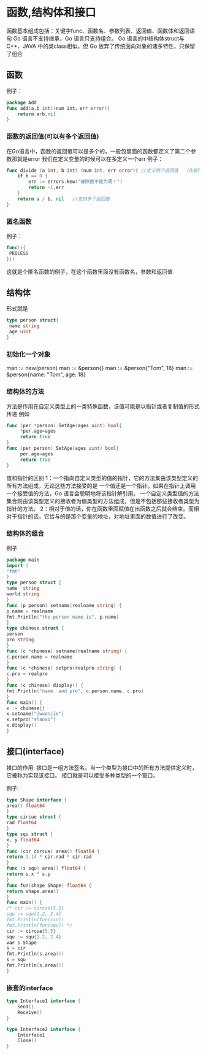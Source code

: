 # 函数,结构体和接口

函数基本组成包括：关键字func、函数名、参数列表、返回值、函数体和返回语句
 Go 语言不支持继承，Go 语言只支持组合。
 Go 语言的中结构体struct与 C++、JAVA 中的类class相似，但 Go 放弃了传统面向对象的诸多特性，只保留了组合

## 函数

例子：

```Go
package Add
func add(a,b int)(num int，err error){
    return a+b,nil
}
```

### 函数的返回值(可以有多个返回值)

在Go语言中，函数的返回值可以是多个的，一般包里面的函数都定义了第二个参数那就是error
我们在定义变量的时候可以在多定义一个err
例子：

```Go
func divide (a int, b int) (num int, err error){ //定义两个返回值  （先是func，第二是函数名字。参数列表。返回值）
    if b == 0 {
        err := errors.New("被除数不能为零！")
        return -1,err
    }
    return a / b, nil   //支持多个返回值
}
```

### 匿名函数

例子：

```Go
func(){
 PROCESS
}()
```

这就是个匿名函数的例子，在这个函数里面没有函数名，参数和返回值

## 结构体

形式就是

```Go
type person struct{
 name string
 age uint
}
```

### 初始化一个对象

man := new(person)
man := &person{}
man := &person{"Tom", 18}
man := &person{name: "Tom", age: 18}

### 结构体的方法

方法是作用在自定义类型上的一类特殊函数，该值可能是以指针或者复制值的形式传递
例如

```Go
func (per *person) SetAge(ages uint) bool{
     *per.age=ages
     return true
}
func (per person) SetAge(ages uint) bool{
     per.age=ages
     return true
}
```

值和指针的区别
1：一个指向自定义类型的值的指针，它的方法集由该类型定义的所有方法组成，无论这些方法接受的是    一个值还是一个指针。如果在指针上调用一个接受值的方法，Go 语言会聪明地将该指针解引用。
   一个自定义类型值的方法集合则由该类型定义的接收者为值类型的方法组成，但是不包括那些接收者类型为指针的方法。
2：相对于值的话，你在函数里面赋值在出函数之后就会结束。而相对于指针的话，它给与的是那个变量的地址，对地址里面的数值进行了改变。

### 结构体的组合

例子

```Go
package main
import (
"fmt"
)
type person struct {
name  string
world string
}
func (p person) setname(realname string) {
p.name = realname
fmt.Println("the person name is", p.name)
}
type chinese struct {
person
pro string
}
func (c *chinese) setname(realname string) {
c.person.name = realname
}
func (c *chinese) setpro(realpro string) {
c.pro = realpro
}
func (c chinese) display() {
fmt.Println("name  and pro", c.person.name, c.pro)
}
func main() {
x := chinese{}
x.setname("jwuenjie")
x.setpro("shanxi")
x.display()
}
```

## 接口(interface)

接口的作用:
接口是一组方法签名。当一个类型为接口中的所有方法提供定义时，它被称为实现该接口。
接口就是可以接受多种类型的一个窗口。

例子:

```Go
type Shape interface {
area() float64
}
type circue struct {
rad float64
}
type squ struct {
x, y float64
}
func (cir circue) area() float64 {
return 3.14 * cir.rad * cir.rad
}
func (s squ) area() float64 {
return s.x * s.y
}
func fun(shape Shape) float64 {
return shape.area()
}
func main() {
/* cir := circue{5.5}
squ := squ{1.2, 2.4}
fmt.Println(fun(cir))
fmt.Println(fun(squ)) */
cir := circue{5.5}
squ := squ{1.2, 2.4}
var s Shape
s = cir
fmt.Println(s.area())
s = squ
fmt.Println(s.area())
}
```

### 嵌套的interface

```Go
type Interface1 interface {
    Send()
    Receive()
}

type Interface2 interface {
    Interface1
    Close()
}
```